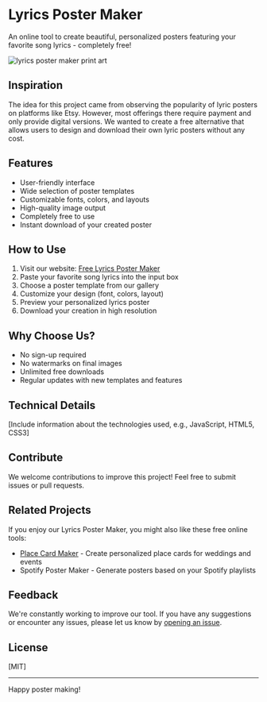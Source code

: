# Lyrics Poster Maker

An online tool to create beautiful, personalized posters featuring your favorite song lyrics - completely free!

![lyrics poster maker print art ](https://sharegiftlist.com/images/app/lyrics-poster-circle-print.png)

## Inspiration

The idea for this project came from observing the popularity of lyric posters on platforms like Etsy. However, most offerings there require payment and only provide digital versions. We wanted to create a free alternative that allows users to design and download their own lyric posters without any cost.

## Features

- User-friendly interface
- Wide selection of poster templates
- Customizable fonts, colors, and layouts
- High-quality image output
- Completely free to use
- Instant download of your created poster

## How to Use

1. Visit our website: [Free Lyrics Poster Maker](https://sharegiftlist.com/lyrics-poster-maker)
2. Paste your favorite song lyrics into the input box
3. Choose a poster template from our gallery
4. Customize your design (font, colors, layout)
5. Preview your personalized lyrics poster
6. Download your creation in high resolution

## Why Choose Us?

- No sign-up required
- No watermarks on final images
- Unlimited free downloads
- Regular updates with new templates and features

## Technical Details

[Include information about the technologies used, e.g., JavaScript, HTML5, CSS3]

## Contribute

We welcome contributions to improve this project! Feel free to submit issues or pull requests.

## Related Projects

If you enjoy our Lyrics Poster Maker, you might also like these free online tools:

- [Place Card Maker](https://placecard.us) - Create personalized place cards for weddings and events
- Spotify Poster Maker - Generate posters based on your Spotify playlists

## Feedback

We're constantly working to improve our tool. If you have any suggestions or encounter any issues, please let us know by [opening an issue](https://github.com/placecardus/lyrics-poster-maker/issues).

## License

[MIT]



---

Happy poster making!
